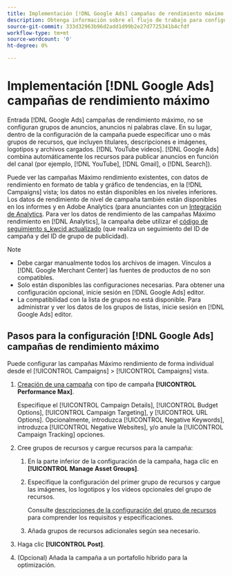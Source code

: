 ```yaml
---
title: Implementación [!DNL Google Ads] campañas de rendimiento máximo
description: Obtenga información sobre el flujo de trabajo para configurar [!DNL Google Ads] campañas de rendimiento máximo.
source-git-commit: 333d32963b96d2add1d99b2e27d7725341b4cfdf
workflow-type: tm+mt
source-wordcount: '0'
ht-degree: 0%

---
```


# Implementación [!DNL Google Ads] campañas de rendimiento máximo

Entrada [!DNL Google Ads] campañas de rendimiento máximo, no se configuran grupos de anuncios, anuncios ni palabras clave. En su lugar, dentro de la configuración de la campaña puede especificar uno o más grupos de recursos, que incluyen titulares, descripciones e imágenes, logotipos y archivos cargados. [!DNL YouTube videos]. [!DNL Google Ads] combina automáticamente los recursos para publicar anuncios en función del canal (por ejemplo, [!DNL YouTube], [!DNL Gmail], o [!DNL Search]).

Puede ver las campañas Máximo rendimiento existentes, con datos de rendimiento en formato de tabla y gráfico de tendencias, en la [!DNL Campaigns] vista; los datos no están disponibles en los niveles inferiores. Los datos de rendimiento de nivel de campaña también están disponibles en los informes y en Adobe Analytics (para anunciantes con un [Integración de Analytics](/help/integrations/analytics/overview.md). Para ver los datos de rendimiento de las campañas Máximo rendimiento en [!DNL Analytics], la campaña debe utilizar el [código de seguimiento s_kwcid actualizado](/help/search-social-commerce/tracking/skwcid-tracking-parameter.md) (que realiza un seguimiento del ID de campaña y del ID de grupo de publicidad).

>[!NOTE]
>
>* Debe cargar manualmente todos los archivos de imagen. Vínculos a [!DNL Google Merchant Center] las fuentes de productos de no son compatibles.
>* Solo están disponibles las configuraciones necesarias. Para obtener una configuración opcional, inicie sesión en [!DNL Google Ads] editor.
>* La compatibilidad con la lista de grupos no está disponible. Para administrar y ver los datos de los grupos de listas, inicie sesión en [!DNL Google Ads] editor.


## Pasos para la configuración [!DNL Google Ads] campañas de rendimiento máximo

Puede configurar las campañas Máximo rendimiento de forma individual desde el [!UICONTROL Campaigns] > [!UICONTROL Campaigns] vista.

1. [Creación de una campaña](/help/search-social-commerce/campaign-management/campaigns/campaign-manage.md) con tipo de campaña **[!UICONTROL Performance Max]**.

   Especifique el [!UICONTROL Campaign Details], [!UICONTROL Budget Options], [!UICONTROL Campaign Targeting], y [!UICONTROL URL Options]. Opcionalmente, introduzca [!UICONTROL Negative Keywords], introduzca [!UICONTROL Negative Websites], y/o anule la [!UICONTROL Campaign Tracking] opciones.

1. Cree grupos de recursos y cargue recursos para la campaña:

   1. En la parte inferior de la configuración de la campaña, haga clic en **[!UICONTROL Manage Asset Groups]**.

   1. Especifique la configuración del primer grupo de recursos y cargue las imágenes, los logotipos y los vídeos opcionales del grupo de recursos.

      Consulte [descripciones de la configuración del grupo de recursos](/help/search-social-commerce/campaign-management/campaigns/campaign-settings-google.md) para comprender los requisitos y especificaciones.

   1. Añada grupos de recursos adicionales según sea necesario.

1. Haga clic **[!UICONTROL Post]**.

1. (Opcional) Añada la campaña a un portafolio híbrido para la optimización.
